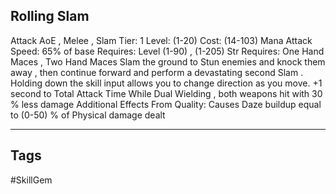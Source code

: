 ## Rolling Slam
Attack
AoE , Melee , Slam
Tier: 1
Level: (1-20)
Cost: (14-103) Mana
Attack Speed: 65% of base
Requires: Level (1-90) , (1-205) Str
Requires: One Hand Maces , Two Hand Maces
Slam the ground to Stun enemies and knock them away , then continue forward and perform a devastating second Slam . Holding down the skill input allows you to change direction as you move.
+1 second to Total Attack Time
While Dual Wielding , both weapons hit with 30 % less damage
Additional Effects From Quality:
Causes Daze buildup equal to (0-50) % of Physical damage dealt

---
## Tags
#SkillGem
